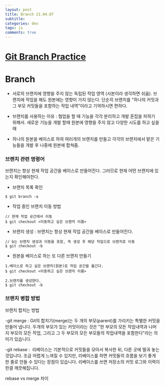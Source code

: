 ```yaml
---  
layout: post  
title: Branch 21.04.07
subtitle: 
categories: dev
tags: js
comments: true  
--- 
```


# [Git Branch Practice](https://learngitbranching.js.org/?locale=ko)


# Branch

- 서로의 브랜치에 영향을 주지 않는 독립된 작업 영역 (사본이라 생각하면 쉬움). 브랜치에 작업을 해도 원본에는 영향이 가지 않는다. 단순히 브랜치를 "하나의 커밋과 그 부모 커밋들을 포함하는 작업 내역"이라고 기억하시면 편하다.

- 브랜치를 사용하는 이유 : 협업을 할 때 기능을 각각 분리하고 개발 혼잡을 피하기 위해서. 새로운 기능을 개발 할때 원본에 영향을 주지 않고 다양한 시도를 하고 싶을 때

- 하나의 원본을 베이스로 하여 여러개의 브랜치를 만들고 각각의 브랜치에서 맡은 기능들을 개발 후 나중에 원본에 합쳐줌.

### 브랜치 관련 명령어
브랜치는 항상 현재 작업 공간을 베이스로 만들어진다. 그러므로 현재 어떤 브랜치에 있는지 확인해야한다.


- 브랜치 목록 확인

```
$ git branch -a

```

- 작업 중인 브랜치 이동 방법

```
// 현재 작업 공간에서 이동
$ git checkout <이동하고 싶은 브랜치 이름>
```

- 브랜치 생성 : 브랜치는 항상 현재 작업 공간을 베이스로 만들어진다.

```
// b는 브랜치 생성과 이동을 포함, 즉 생성 후 해당 작업으로 브랜치로 이동
$ git checkout -b
```

- 원본을 베이스로 하는 또 다른 브랜치 만들기

```
1.베이스로 하고 싶은 브랜치(원본)로 작업 공간을 옮긴다. 
$ git checkout <이동하고 싶은 브랜치 이름>

2.브랜치를 생성한다.
$ git checkout -b
```

### 브랜치 병합 방법

브랜치 합치는 방법

-git merge : Git의 합치기(merge)는 두 개의 부모(parent)를 가리키는 특별한 커밋을 만들어 냅니다. 두개의 부모가 있는 커밋이라는 것은 "한 부모의 모든 작업내역과 나머지 부모의 모든 작업, 그리고 그 두 부모의 모든 부모들의 작업내역을 포함한다"라는 의미가 있습니다.

-git rebase :  리베이스는 기본적으로 커밋들을 모아서 복사한 뒤, 다른 곳에 떨궈 놓는 것입니다.
조금 어렵게 느껴질 수 있지만, 리베이스를 하면 커밋들의 흐름을 보기 좋게 한 줄로 만들 수 있다는 장점이 있습니다. 리베이스를 쓰면 저장소의 커밋 로그와 이력이 한결 깨끗해집니다.

rebase vs merge 차이